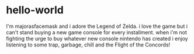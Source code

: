 # hello-world

I'm majorasfacemask and i adore the Legend of Zelda. i love the game but i can't stand buying a new game console for every installment. 
when i'm not fighting the urge to buy whatever new console nintendo has created i enjoy listening to some trap, garbage, chill and the Flight of the Concords!
